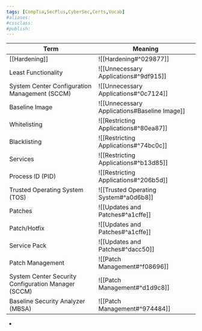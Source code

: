 ```yaml
---
tags: [CompTia,SecPlus,CyberSec,Certs,Vocab]
#aliases:
#cssclass:
#publish:
---
```


| Term                                                | Meaning                                      |
| --------------------------------------------------- | -------------------------------------------- |
| [[Hardening]]                                       | ![[Hardening#^029877]]                       |
| Least Functionality                                 | ![[Unnecessary Applications#^9df915]]        |
| System Center Configuration Management (SCCM)       | ![[Unnecessary Applications#^0c7124]]        |
| Baseline Image                                      | ![[Unnecessary Applications#Baseline Image]] |
| Whitelisting                                        | ![[Restricting Applications#^80ea87]]        |
| Blacklisting                                        | ![[Restricting Applications#^74bc0c]]        |
| Services                                            | ![[Restricting Applications#^b13d85]]        |
| Process ID (PID)                                    | ![[Restricting Applications#^206b5d]]        |
| Trusted Operating System (TOS)                      | ![[Trusted Operating System#^a0d6b8]]        |
| Patches                                             | ![[Updates and Patches#^a1cffe]]             |
| Patch/Hotfix                                        | ![[Updates and Patches#^a1cffe]]             |
| Service Pack                                        | ![[Updates and Patches#^dacc50]]             |
| Patch Management                                    | ![[Patch Management#^f08696]]                |
| System Center Security Configuration Manager (SCCM) | ![[Patch Management#^d1d9c8]]                |
| Baseline Security Analyzer (MBSA)                   | ![[Patch Management#^974484]]                                             |

-